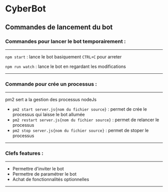 # CyberBot

## Commandes de lancement du bot

### Commandes pour lancer le bot temporairement :

----------

`npm start` : lance le bot basiquement `CTRL+C` pour arreter

`npm run watch` : lance le bot en regardant les modifications

----------

### Commande pour crée un processus :

----------

pm2 sert a la gestion des processus nodeJs

- `pm2 start server.js{nom du fichier source}` : permet de crée le processus qui laisse le bot allumée
- `pm2 restart server.js{nom du fichier source}` : permet de relancer le processus
- `pm2 stop server.js{nom du fichier source}` : permet de stoper le processus
----------

### Clefs features :

---

- Permettre d'inviter le bot
- Permettre de paramétrer le bot
- Achat de fonctionnalités optionnelles

---